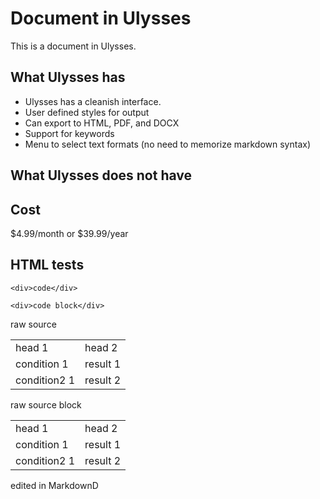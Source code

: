 # Document in Ulysses
This is a document in Ulysses.

## What Ulysses has
- Ulysses has a cleanish interface. 
- User defined styles for output
- Can export to HTML, PDF, and DOCX
- Support for keywords
- Menu to select text formats (no need to memorize markdown syntax)

## What Ulysses does not have



## Cost
$4.99/month or $39.99/year

## HTML tests
`<div>code</div>`

	<div>code block</div>

<div>raw source</div>
<table>
<tr><td>head 1</td><td>head 2</td></tr>
<tr><td>condition 1</td><td>result 1</td></tr>
<tr><td>condition2 1</td><td>result 2</td></tr>
</table>

<div>raw source block</div>
<table>
<tr><td>head 1</td><td>head 2</td></tr>
<tr><td>condition 1</td><td>result 1</td></tr>
<tr><td>condition2 1</td><td>result 2</td></tr>
</table>

<div>edited in MarkdownD</div>